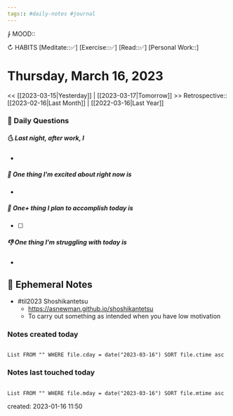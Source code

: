 ```yaml
---
tags:: #daily-notes #journal
---
```


⨑ MOOD::

↻ HABITS
[Meditate::✅]
[Exercise::✅]
[Read::✅]
[Personal Work::]

# Thursday, March 16, 2023

<< [[2023-03-15|Yesterday]] | [[2023-03-17|Tomorrow]] >>
Retrospective:: [[2023-02-16|Last Month]] | [[2022-03-16|Last Year]]

### 📅 Daily Questions

##### 🌜 Last night, after work, I

-

##### 🙌 One thing I'm excited about right now is

-

##### 🚀 One+ thing I plan to accomplish today is

- [ ]

##### 👎 One thing I'm struggling with today is

-

## 📝 Ephemeral Notes

- #til2023 Shoshikantetsu
	- https://asnewman.github.io/shoshikantetsu
	- To carry out something as intended when you have low motivation

### Notes created today

```dataview

List FROM "" WHERE file.cday = date("2023-03-16") SORT file.ctime asc

```

### Notes last touched today

```dataview

List FROM "" WHERE file.mday = date("2023-03-16") SORT file.mtime asc

```

created: 2023-01-16 11:50
